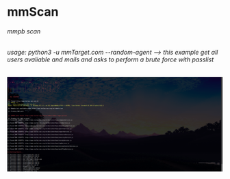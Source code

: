 # mmScan

###### mmpb scan 

###### usage: python3 -u mmTarget.com --random-agent  --> this example get all users avaliable and mails and asks to perform a brute force with <default> passlist

![alt text](https://github.com/aiacosz/mmScan/blob/master/mmscan.png?raw=true)
